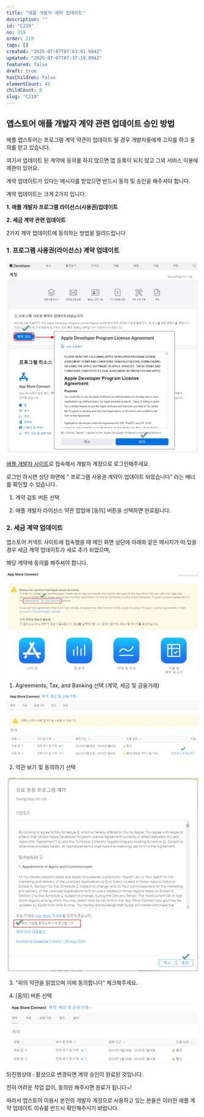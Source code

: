 ```yaml
---
title: "애플 개발자 계약 업데이트"
description: ""
id: "C219"
no: 219
order: 219
tags: []
created: "2025-07-07T07:03:01.664Z"
updated: "2025-07-07T07:37:19.094Z"
featured: false
draft: true
hasChildren: false
elementCount: 41
childCount: 0
slug: "C219"
---
```


## 앱스토어 애플 개발자 계약 관련 업데이트 승인 방법



애플 앱스토어는 프로그램 계약 약관이 업데이트 될 경우 개발자들에게 고지를 하고 동의를 받고 있습니다.

여기서 업데이트 된 계약에 동의를 하지 않으면 앱 등록이 되지 않고 그외 서비스 이용에 제한이 있어요.

계약 업데이트가 있다는 메시지를 받았으면 반드시 동의 및 승인을 해주셔야 합니다.



계약 업데이트는 크게 2가지 입니다.

**1. 애플 개발자 프로그램 라이선스(사용권)업데이트**

**2. 세금 계약 관련 업데이트**



2가지 계약 업데이트에 동의하는 방법을 알려드립니다



### 1. 프로그램 사용권(라이선스) 계약 업데이트



![file](/images/96e7e2e32a74d957b7db82a985e3fa74.jpg)

[애플 개발자 사이트](https://developer.apple.com/)로 접속해서 개발자 계정으로 로그인해주세요.

로그인 하시면 상단 화면에 " 프로그램 사용권 계약이 업데이트 되었습니다" 라는 배너를 확인할 수 있습니다.

1) 계약 검토 버튼 선택

2) 애플 개발자 라이선스 약관 팝업에 [동의] 버튼을 선택하면 완료됩니다.



### 2. 세금 계약 업데이트



앱스토어 커넥트 사이트에 접속했을 때 메인 화면 상단에 아래와 같은 메시지가 떠 있을 경우 세금 계약 업데이트가 새로 추가 되었으며,

해당 계약에 동의를 해주셔야 합니다.

![file](/images/edcb599ff5706c7fc4768ea3a946047f.jpg)

1) Agreements, Tax, and Banking 선택 (계약, 세금 및 금융거래)



![file](/images/d8f248efb559cd5cb28c4119687be76e.jpg)

2) 약관 보기 및 동의하기 선택



![file](/images/d9f7c7ff82191016331b5509990deb5c.jpg)

3) "위의 약관을 읽었으며 이에 동의합니다" 체크해주세요.

4) [동의] 버튼 선택



![file](/images/455cc91d9284e463f9eb89c7b473f72f.jpg)

5)진행상태 : 활성으로 변경되면 계약 승인이 완료된 것입니다.



전혀 어려운 작업 없이, 동의만 해주시면 완료가 됩니다~!

따라서 앱스토어 이용시 본인의 개발자 계정으로 사용하고 있는 분들은 이러한 애플 계약 업데이트 이슈를 반드시 확인해주시기 바랍니다.
